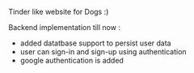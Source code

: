
Tinder like website for Dogs :)

Backend implementation till now :
- added datatbase support to persist user data
- user can sign-in and sign-up using authentication 
- google authentication is added
